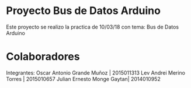 # Proyecto Bus de Datos Arduino

Este proyecto se realizo la practica de 10/03/18 con tema: Bus de Datos Arduino

# Colaboradores

Integrantes:
Oscar Antonio Grande Muñoz | 2015011313
Lev Andrei Merino Torres   | 2015010657
Julian Ernesto Monge Gaytan| 2014010952
